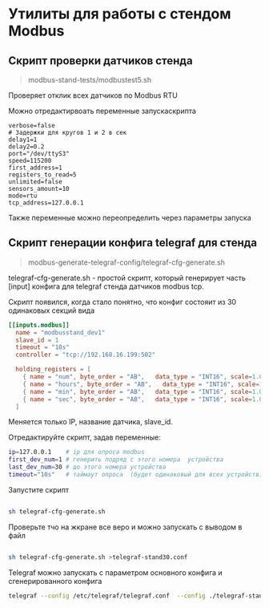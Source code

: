 # Утилиты для работы с стендом Modbus

## Скрипт проверки датчиков стенда

>modbus-stand-tests/modbustest5.sh

Проверяет отклик всех датчиков по Modbus RTU

Можно отредактирвоать переменные запускаскрипта

```
verbose=false
# Задержки для кругов 1 и 2 в сек
delay1=1
delay2=0.2
port="/dev/ttyS3"
speed=115200
first_address=1
registers_to_read=5
unlimited=false
sensors_amount=10
mode=rtu
tcp_address=127.0.0.1
```

Также переменные можно переопределить через параметры запуска


## Скрипт генерации конфига telegraf для стенда

>modbus-generate-telegraf-config/telegraf-cfg-generate.sh

telegraf-cfg-generate.sh - простой скрипт, который генерирует часть [input] конфига для telegraf стенда датчиков modbus tcp.

Скрипт появился, когда стало понятно, что конфиг состояит из 30 одинаковых секций вида

```toml
[[inputs.modbus]]
  name = "modbusstand_dev1"
  slave_id = 1
  timeout = "10s"
  controller = "tcp://192.168.16.199:502"

  holding_registers = [
    { name = "num", byte_order = "AB",   data_type = "INT16", scale=1.0,  address = [0]},
    { name = "hours", byte_order = "AB",   data_type = "INT16", scale=1.0,  address = [1]},
    { name = "min", byte_order = "AB",   data_type = "INT16", scale=1.0,  address = [2]},
    { name = "sec", byte_order = "AB",   data_type = "INT16", scale=1.0,  address = [3]},
  ]
```
Меняется только IP, название датчика, slave_id.

Отредактируйте скрипт, задав переменные:

```bash
ip=127.0.0.1    # ip для опроса modbus
first_dev_num=1 # генерить подряд с этого номера  устройства
last_dev_num=30 # до этого номера устройства
timeout="10s"   # таймаут опроса  (будет одинаковый для всех устройств)
```

Запустите скрипт

```bash

sh telegraf-cfg-generate.sh 

```

Проверьте тчо на жкране все веро и можно запускать с выводом в файл 

```bash

sh telegraf-cfg-generate.sh >telegraf-stand30.conf 

```

Telegraf можно запускать с параметром основного конфига и сгенерированного конфига

```bash
telegraf --config /etc/telegraf/telegraf.conf  --config ./telegraf-stand30.conf 
```





